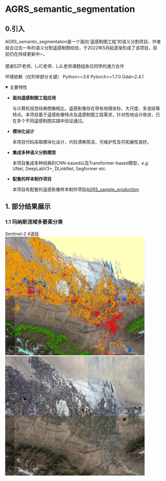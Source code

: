 # AGRS_semantic_segmentation

## 0.引入
AGRS_semantic_segmentation是一个面向'遥感制图工程'的语义分割项目，作者结合过去一年的语义分割遥感制图经验，于2022年5月起逐渐形成了该项目，目前仍在持续更新中:star:。<br>

感谢SZF老师、LJC老师、LJL老师课题组各位同学的通力合作<br>

环境依赖（仅列举部分关键）
    Python>=3.6
    Pytorch>=1.7.0
    Gdal=2.4.1

<details open>
<summary>主要特性</summary>

- **面向遥感制图工程应用**

  与计算机视觉经典图像相比，遥感影像存在带有地理坐标、大尺度、多波段等特点。本项目基于遥感影像特点及遥感制图工程需求，针对性地设计改进，已在多个不同遥感制图实践中验证通过。

- **模块化设计**
  
  本项目代码采取模块化设计，代码清晰简洁，可维护性及可拓展性良好。

- **集成多种语义分割模型**

  本项目集成多种经典的CNN-based以及Transformer-based模型，*e.g.* UNet, DeepLabV3+, DLinkNet, Segformer etc. 

- **配套的样本制作项目**

  本项目有配套的遥感影像样本制作项目[AGRS_sample_production](https://github.com/spAurora/AGRS_sample_production "https://github.com/spAurora/AGRS_sample_production")

</details>

## 1. 部分结果展示
### 1.1 玛纳斯流域多要素分类
Sentinel-2 4波段<br>
<img width="450" src="github_img/1-0.png"/> <br>
<img width="450" src="github_img/1-1.png"/>

